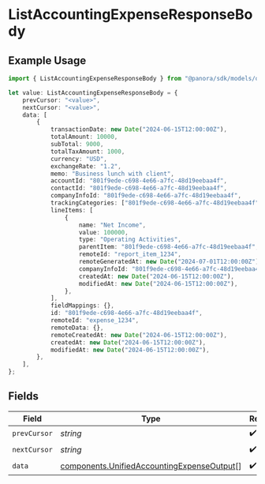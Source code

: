 # ListAccountingExpenseResponseBody

## Example Usage

```typescript
import { ListAccountingExpenseResponseBody } from "@panora/sdk/models/operations";

let value: ListAccountingExpenseResponseBody = {
    prevCursor: "<value>",
    nextCursor: "<value>",
    data: [
        {
            transactionDate: new Date("2024-06-15T12:00:00Z"),
            totalAmount: 10000,
            subTotal: 9000,
            totalTaxAmount: 1000,
            currency: "USD",
            exchangeRate: "1.2",
            memo: "Business lunch with client",
            accountId: "801f9ede-c698-4e66-a7fc-48d19eebaa4f",
            contactId: "801f9ede-c698-4e66-a7fc-48d19eebaa4f",
            companyInfoId: "801f9ede-c698-4e66-a7fc-48d19eebaa4f",
            trackingCategories: ["801f9ede-c698-4e66-a7fc-48d19eebaa4f"],
            lineItems: [
                {
                    name: "Net Income",
                    value: 100000,
                    type: "Operating Activities",
                    parentItem: "801f9ede-c698-4e66-a7fc-48d19eebaa4f",
                    remoteId: "report_item_1234",
                    remoteGeneratedAt: new Date("2024-07-01T12:00:00Z"),
                    companyInfoId: "801f9ede-c698-4e66-a7fc-48d19eebaa4f",
                    createdAt: new Date("2024-06-15T12:00:00Z"),
                    modifiedAt: new Date("2024-06-15T12:00:00Z"),
                },
            ],
            fieldMappings: {},
            id: "801f9ede-c698-4e66-a7fc-48d19eebaa4f",
            remoteId: "expense_1234",
            remoteData: {},
            remoteCreatedAt: new Date("2024-06-15T12:00:00Z"),
            createdAt: new Date("2024-06-15T12:00:00Z"),
            modifiedAt: new Date("2024-06-15T12:00:00Z"),
        },
    ],
};
```

## Fields

| Field                                                                                                    | Type                                                                                                     | Required                                                                                                 | Description                                                                                              |
| -------------------------------------------------------------------------------------------------------- | -------------------------------------------------------------------------------------------------------- | -------------------------------------------------------------------------------------------------------- | -------------------------------------------------------------------------------------------------------- |
| `prevCursor`                                                                                             | *string*                                                                                                 | :heavy_check_mark:                                                                                       | N/A                                                                                                      |
| `nextCursor`                                                                                             | *string*                                                                                                 | :heavy_check_mark:                                                                                       | N/A                                                                                                      |
| `data`                                                                                                   | [components.UnifiedAccountingExpenseOutput](../../models/components/unifiedaccountingexpenseoutput.md)[] | :heavy_check_mark:                                                                                       | N/A                                                                                                      |